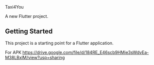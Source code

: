 Taxi4You

A new Flutter project.

## Getting Started

This project is a starting point for a Flutter application.

For APK 
https://drive.google.com/file/d/184RE_E46scb9HMie3sWdvEa-M38LBxlM/view?usp=sharing


